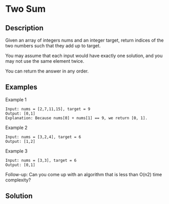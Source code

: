# Two Sum

## Description
Given an array of integers nums and an integer target, return indices of the two numbers such that they add up to target.

You may assume that each input would have exactly one solution, and you may not use the same element twice.

You can return the answer in any order.

## Examples
Example 1
~~~
Input: nums = [2,7,11,15], target = 9
Output: [0,1]
Explanation: Because nums[0] + nums[1] == 9, we return [0, 1].
~~~

Example 2
~~~
Input: nums = [3,2,4], target = 6
Output: [1,2]
~~~

Example 3
~~~
Input: nums = [3,3], target = 6
Output: [0,1]
~~~

Follow-up: Can you come up with an algorithm that is less than O(n2) time complexity?

## Solution
